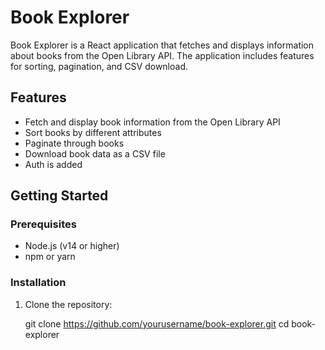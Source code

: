 # Book Explorer

Book Explorer is a React application that fetches and displays information about books from the Open Library API. The application includes features for sorting, pagination, and CSV download.

## Features

- Fetch and display book information from the Open Library API
- Sort books by different attributes
- Paginate through books
- Download book data as a CSV file
- Auth is added

## Getting Started

### Prerequisites

- Node.js (v14 or higher)
- npm or yarn

### Installation

1. Clone the repository:

   git clone https://github.com/yourusername/book-explorer.git
   cd book-explorer
